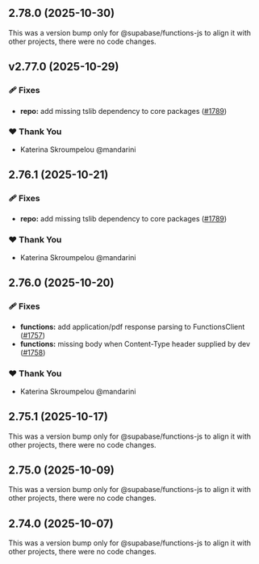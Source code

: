 ## 2.78.0 (2025-10-30)

This was a version bump only for @supabase/functions-js to align it with other projects, there were no code changes.

## v2.77.0 (2025-10-29)

### 🩹 Fixes

- **repo:** add missing tslib dependency to core packages ([#1789](https://github.com/supabase/supabase-js/pull/1789))

### ❤️ Thank You

- Katerina Skroumpelou @mandarini

## 2.76.1 (2025-10-21)

### 🩹 Fixes

- **repo:** add missing tslib dependency to core packages ([#1789](https://github.com/supabase/supabase-js/pull/1789))

### ❤️ Thank You

- Katerina Skroumpelou @mandarini

## 2.76.0 (2025-10-20)

### 🩹 Fixes

- **functions:** add application/pdf response parsing to FunctionsClient ([#1757](https://github.com/supabase/supabase-js/pull/1757))
- **functions:** missing body when Content-Type header supplied by dev ([#1758](https://github.com/supabase/supabase-js/pull/1758))

### ❤️ Thank You

- Katerina Skroumpelou @mandarini

## 2.75.1 (2025-10-17)

This was a version bump only for @supabase/functions-js to align it with other projects, there were no code changes.

## 2.75.0 (2025-10-09)

This was a version bump only for @supabase/functions-js to align it with other projects, there were no code changes.

## 2.74.0 (2025-10-07)

This was a version bump only for @supabase/functions-js to align it with other projects, there were no code changes.
